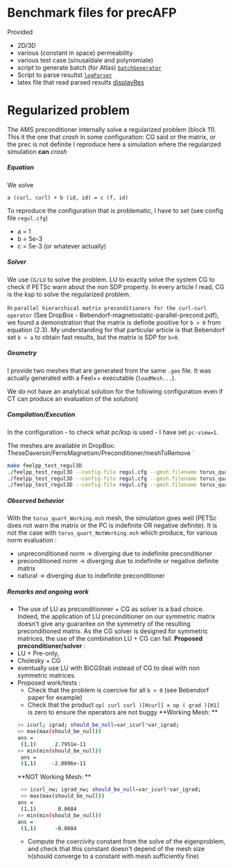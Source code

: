 # Benchmark files for precAFP

Provided
- 2D/3D
- various (constant in space) permeability
- various test case (sinusaïdale and polynomiale)
- script to generate batch (for Atlas) [`batchGenerator`](batchGenerator.sh)
- Script to parse resultst [`logParser`](logParser.sh)
- latex file that read parsed results [displayRes](displayRes.tex)

# Regularized problem

The AMS preconditioner internally solve a regularized problem (block 11).
This it the one that *crash* in some configuration: CG said or the matrix, or the prec is not definite
I reproduce here a simulation where the regularized simulation **can** *crash*

##### Equation
We solve
```
a (curl, curl) + b (id, id) = c (f, id)
```
To reproduce the configuration that is problematic, I have to set (see config file `regul.cfg`)
- a = 1
- b = 5e-3
- c = 5e-3 (or whatever actually)

##### Solver
We use `CG/LU` to solve the problem.
LU to exactly solve the system
CG to check if PETSc warn about the non SDP property.
In every article I read, CG is the ksp to solve the regularized problem.

In `parallel hierarchical matrix preconditioners for the curl-curl operator` (See DropBox - Bebendorf-magnetostatic-parallel-precond.pdf), we found a demonstration that the matrix is definite positive for `b > 0` from equation (2.3).
My understanding for that particular article is that Bebendorf set `b > a` to obtain fast results, but the matrix is SDP for `b>0`.

##### Geometry
I provide two meshes that are generated from the same `.geo` file.
It was actually generated with a Feel++ executable (`loadMesh...`).

We do not have an analytical solution for the following configuration even if CT can produce an evaluation of the solution)

##### Compilation/Execution
In the configuration - to check what pc/ksp is used - I have set `pc-view=1`.

The meshes are available in DropBox: TheseDaversin/FerroMagnetism/Preconditioner/meshToRemove `

```sh
make feelpp_test_regul3D
./feelpp_test_regul3D --config-file regul.cfg --gmsh.filename torus_quart_Working.msh
./feelpp_test_regul3D --config-file regul.cfg --gmsh.filename torus_quart_NotWorking.msh
./feelpp_test_regul3D --config-file regul.cfg --gmsh.filename torus_quart_NotWorking.msh --ms.kps-type=gmres
```

##### Observed behavior
With the `torus_quart_Working.msh` mesh, the simulation goes well (PETSc does not warn the matrix or the PC is indefinite OR negative definite).
It is not the case with `torus_quart_NotWorking.msh` which produce, for various norm evaluation :
- unpreconditioned norm -> diverging due to indefinite preconditioner
- preconditioned norm -> diverging due to indefinite or negative definite matrix 
- natural -> diverging due to indefinite preconditioner

##### Remarks and ongoing work
- The use of LU as preconditionner + CG as solver is a bad choice. Indeed, the application of LU preconditioner on our symmetric matrix doesn't give any guarantee on the symmetry of the resulting preconditioned matrix. As the CG solver is designed for symmetric matrices, the use of the combination LU + CG can fail. **Proposed preconditioner/solver** : 
 - LU + Pre-only, 
 - Cholesky + CG 
 - eventually use LU with BiCGStab instead of CG to deal with non symmetric matrices.
- Proposed work/tests : 
  - Check that the problem is coercive for all `b > 0` (see Bebendorf paper for example)
  - Check that the product `op( curl curl )[Hcurl] x op ( grad )[H1]` is zero to ensure the operators are not buggy
  **Working Mesh: **
  ```sh
  >> icurl; igrad; should_be_null=var_icurl*var_igrad;
  >> max(max(should_be_null))
  ans =
   (1,1)      2.7951e-11
  >> min(min(should_be_null))
   ans =
   (1,1)     -2.8096e-11
  ```
  **NOT Working Mesh: **
  ```sh
   >> icurl_nw; igrad_nw; should_be_null=var_icurl*var_igrad;
   >> max(max(should_be_null))
  ans =
   (1,1)       0.0684
  >> min(min(should_be_null))
  ans =
   (1,1)      -0.0684
  ```
  - Compute the coercivity constant from the solve of the eigenproblem, and check that this constant doesn't depend of the mesh size `h`(should converge to a constant with mesh sufficiently fine)



